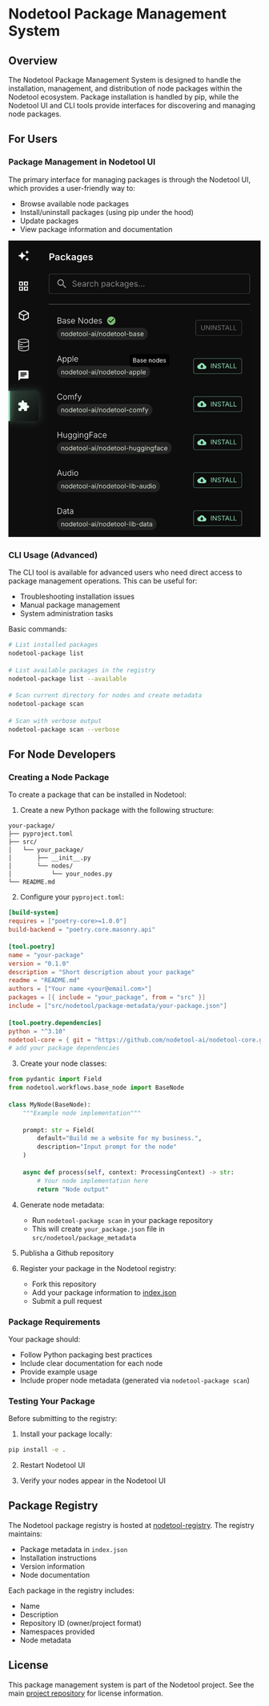 # Nodetool Package Management System

## Overview

The Nodetool Package Management System is designed to handle the installation, management, and distribution of node packages within the Nodetool ecosystem. Package installation is handled by pip, while the Nodetool UI and CLI tools provide interfaces for discovering and managing node packages.

## For Users

### Package Management in Nodetool UI

The primary interface for managing packages is through the Nodetool UI, which provides a user-friendly way to:

- Browse available node packages
- Install/uninstall packages (using pip under the hood)
- Update packages
- View package information and documentation

![Packages](packages.png)

### CLI Usage (Advanced)

The CLI tool is available for advanced users who need direct access to package management operations. This can be useful for:

- Troubleshooting installation issues
- Manual package management
- System administration tasks

Basic commands:

```bash
# List installed packages
nodetool-package list

# List available packages in the registry
nodetool-package list --available

# Scan current directory for nodes and create metadata
nodetool-package scan

# Scan with verbose output
nodetool-package scan --verbose
```

## For Node Developers

### Creating a Node Package

To create a package that can be installed in Nodetool:

1. Create a new Python package with the following structure:

```
your-package/
├── pyproject.toml
├── src/
│   └── your_package/
│       ├── __init__.py
│       └── nodes/
│           └── your_nodes.py
└── README.md
```

2. Configure your `pyproject.toml`:

```toml
[build-system]
requires = ["poetry-core>=1.0.0"]
build-backend = "poetry.core.masonry.api"

[tool.poetry]
name = "your-package"
version = "0.1.0"
description = "Short description about your package"
readme = "README.md"
authors = ["Your name <your@email.com>"]
packages = [{ include = "your_package", from = "src" }]
include = ["src/nodetool/package-metadata/your-package.json"]

[tool.poetry.dependencies]
python = "^3.10"
nodetool-core = { git = "https://github.com/nodetool-ai/nodetool-core.git", rev = "main" }
# add your package dependencies
```

3. Create your node classes:

```python
from pydantic import Field
from nodetool.workflows.base_node import BaseNode

class MyNode(BaseNode):
    """Example node implementation"""

    prompt: str = Field(
        default="Build me a website for my business.",
        description="Input prompt for the node"
    )

    async def process(self, context: ProcessingContext) -> str:
        # Your node implementation here
        return "Node output"
```

4. Generate node metadata:

   - Run `nodetool-package scan` in your package repository
   - This will create `your_package.json` file in `src/nodetool/package_metadata`

5. Publisha a Github repository

6. Register your package in the Nodetool registry:
   - Fork this repository
   - Add your package information to [index.json](index.json)
   - Submit a pull request

### Package Requirements

Your package should:

- Follow Python packaging best practices
- Include clear documentation for each node
- Provide example usage
- Include proper node metadata (generated via `nodetool-package scan`)

### Testing Your Package

Before submitting to the registry:

1. Install your package locally:

```bash
pip install -e .
```

2. Restart Nodetool UI

3. Verify your nodes appear in the Nodetool UI

## Package Registry

The Nodetool package registry is hosted at [nodetool-registry](https://github.com/nodetool-ai/nodetool-registry). The registry maintains:

- Package metadata in `index.json`
- Installation instructions
- Version information
- Node documentation

Each package in the registry includes:

- Name
- Description
- Repository ID (owner/project format)
- Namespaces provided
- Node metadata

## License

This package management system is part of the Nodetool project. See the main [project repository](https://github.com/nodetool-ai/nodetool) for license information.
